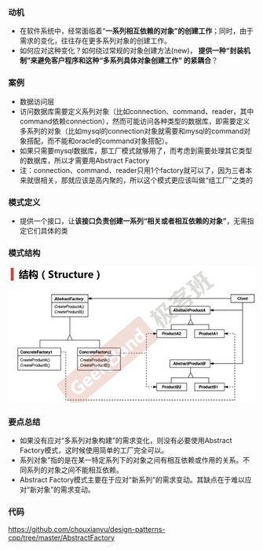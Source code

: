### 动机

* 在软件系统中，经常面临着“**一系列相互依赖的对象”的创建工作**；同时，由于需求的变化，往往存在更多系列对象的创建工作。
* 如何应对这种变化？如何绕过常规的对象创建方法(new)， **提供一种“封装机制”来避免客户程序和这种“多系列具体对象创建工作” 的紧耦合**？

### 案例

* 数据访问层
* 访问数据库需要定义系列对象（比如connection、command、reader，其中command依赖connection），然而可能访问各种类型的数据库，即需要定义多系列的对象（比如mysql的connection对象就需要和mysql的command对象搭配，而不能和oracle的command对象搭配）。
* 如果只需要mysql数据库，那工厂模式就够用了，而考虑到需要处理其它类型的数据库，所以才需要用Abstract Factory
* 注：connection、command、reader只用1个factory就可以了，因为三者本来就很相关，那就应该是高内聚的，所以这个模式更应该叫做“组工厂”之类的

### 模式定义

* 提供一个接口，让**该接口负责创建一系列“相关或者相互依赖的对象”**，无需指定它们具体的类

### 模式结构

![](./images/AbstractFactory.png)

### 要点总结

* 如果没有应对“多系列对象构建”的需求变化，则没有必要使用Abstract Factory模式，这时候使用简单的工厂完全可以。
* 系列对象”指的是在某一特定系列下的对象之间有相互依赖或作用的关系。不同系列的对象之间不能相互依赖。
* Abstract Factory模式主要在于应对“新系列”的需求变动。其缺点在于难以应对“新对象”的需求变动。

### 代码

https://github.com/chouxianyu/design-patterns-cpp/tree/master/AbstractFactory
